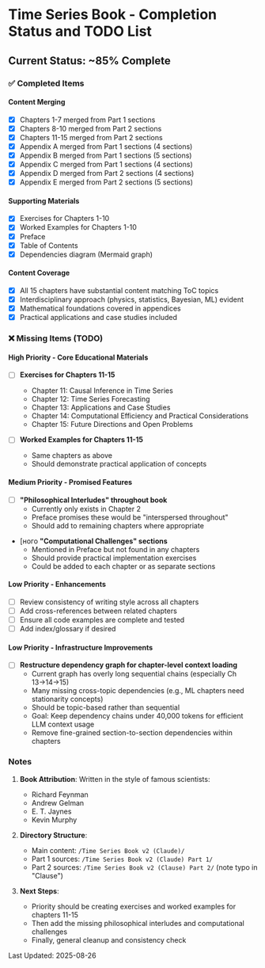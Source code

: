 # Time Series Book - Completion Status and TODO List

## Current Status: ~85% Complete

### ✅ Completed Items

#### Content Merging
- [x] Chapters 1-7 merged from Part 1 sections
- [x] Chapters 8-10 merged from Part 2 sections  
- [x] Chapters 11-15 merged from Part 2 sections
- [x] Appendix A merged from Part 1 sections (4 sections)
- [x] Appendix B merged from Part 1 sections (5 sections)
- [x] Appendix C merged from Part 1 sections (4 sections)
- [x] Appendix D merged from Part 2 sections (4 sections)
- [x] Appendix E merged from Part 2 sections (5 sections)

#### Supporting Materials
- [x] Exercises for Chapters 1-10
- [x] Worked Examples for Chapters 1-10
- [x] Preface
- [x] Table of Contents
- [x] Dependencies diagram (Mermaid graph)

#### Content Coverage
- [x] All 15 chapters have substantial content matching ToC topics
- [x] Interdisciplinary approach (physics, statistics, Bayesian, ML) evident
- [x] Mathematical foundations covered in appendices
- [x] Practical applications and case studies included

### ❌ Missing Items (TODO)

#### High Priority - Core Educational Materials
- [ ] **Exercises for Chapters 11-15**
  - Chapter 11: Causal Inference in Time Series
  - Chapter 12: Time Series Forecasting
  - Chapter 13: Applications and Case Studies
  - Chapter 14: Computational Efficiency and Practical Considerations
  - Chapter 15: Future Directions and Open Problems

- [ ] **Worked Examples for Chapters 11-15**
  - Same chapters as above
  - Should demonstrate practical application of concepts

#### Medium Priority - Promised Features
- [ ] **"Philosophical Interludes" throughout book**
  - Currently only exists in Chapter 2
  - Preface promises these would be "interspersed throughout"
  - Should add to remaining chapters where appropriate

- [ного **"Computational Challenges" sections**
  - Mentioned in Preface but not found in any chapters
  - Should provide practical implementation exercises
  - Could be added to each chapter or as separate sections

#### Low Priority - Enhancements
- [ ] Review consistency of writing style across all chapters
- [ ] Add cross-references between related chapters
- [ ] Ensure all code examples are complete and tested
- [ ] Add index/glossary if desired

#### Low Priority - Infrastructure Improvements
- [ ] **Restructure dependency graph for chapter-level context loading**
  - Current graph has overly long sequential chains (especially Ch 13→14→15)
  - Many missing cross-topic dependencies (e.g., ML chapters need stationarity concepts)
  - Should be topic-based rather than sequential
  - Goal: Keep dependency chains under 40,000 tokens for efficient LLM context usage
  - Remove fine-grained section-to-section dependencies within chapters

### Notes

1. **Book Attribution**: Written in the style of famous scientists:
   - Richard Feynman
   - Andrew Gelman  
   - E. T. Jaynes
   - Kevin Murphy

2. **Directory Structure**:
   - Main content: `/Time Series Book v2 (Claude)/`
   - Part 1 sources: `/Time Series Book v2 (Claude) Part 1/`
   - Part 2 sources: `/Time Series Book v2 (Clause) Part 2/` (note typo in "Clause")

3. **Next Steps**: 
   - Priority should be creating exercises and worked examples for chapters 11-15
   - Then add the missing philosophical interludes and computational challenges
   - Finally, general cleanup and consistency check

Last Updated: 2025-08-26